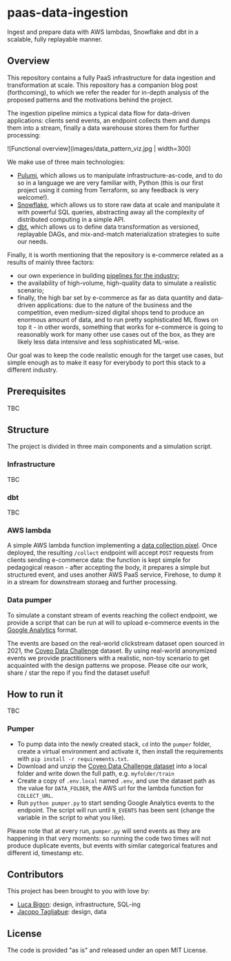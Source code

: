 # paas-data-ingestion
Ingest and prepare data with AWS lambdas, Snowflake and dbt in a scalable, fully replayable manner.

## Overview
This repository contains a fully PaaS infrastructure for data ingestion and transformation at scale. This repository has a companion blog post (forthcoming), to which we refer the reader for in-depth analysis of the proposed patterns and the motivations behind the project.

The ingestion pipeline mimics a typical data flow for data-driven applications: clients send events, an endpoint collects them and dumps them into a stream, finally a data warehouse stores them for further processing:

![Functional overview](images/data_pattern_viz.jpg | width=300)

We make use of three main technologies:

* [Pulumi](https://www.pulumi.com/), which allows us to manipulate infrastructure-as-code, and to do so in a language we are very familiar with, Python (this is our first project using it coming from Terraform, so any feedback is very welcome!).
* [Snowflake](https://signup.snowflake.com/), which allows us to store raw data at scale and manipulate it with powerful SQL queries, abstracting away all the complexity of distributed computing in a simple API.
* [dbt](https://www.getdbt.com/), which allows us to define data transformation as versioned, replayable DAGs, and mix-and-match materialization strategies to suite our needs.

Finally, it is worth mentioning that the repository is e-commerce related as a results of mainly three factors: 

* our own experience in building [pipelines for the industry](https://github.com/jacopotagliabue/you-dont-need-a-bigger-boat);
* the availability of high-volume, high-quality data to simulate a realistic scenario;
* finally, the high bar set by e-commerce as far as data quantity and data-driven applications: due to the nature of the business and the competition, even medium-sized digital shops tend to produce an enormous amount of data, and to run pretty sophisticated ML flows on top it - in other words, something that works for e-commerce is going to reasonably work for many other use cases out of the box, as they are likely less data intensive and less sophisticated ML-wise.

Our goal was to keep the code realistic enough for the target use cases, but simple enough as to make it easy for everybody to port this stack to a different industry.

## Prerequisites

TBC

## Structure

The project is divided in three main components and a simulation script.

### Infrastructure

TBC

### dbt

TBC

### AWS lambda

A simple AWS lambda function implementing a [data collection pixel](https://medium.com/tooso/serving-1x1-pixels-from-aws-lambda-endpoints-9eff73fe7631). Once deployed, the resulting `/collect` endpoint will accept `POST` requests from clients sending e-commerce data: the function is kept simple for pedagogical reason - after accepting the body, it prepares a simple but structured event, and uses another AWS PaaS service, Firehose, to dump it in a stream for downstream storaeg and further processing.

### Data pumper

To simulate a constant stream of events reaching the collect endpoint, we provide a script that can be run at will to upload e-commerce events in the [Google Analytics](https://developers.google.com/analytics/devguides/collection/protocol/v1/parameters) format.

The events are based on the real-world clickstream dataset open sourced in 2021, the [Coveo Data Challenge](https://github.com/coveooss/SIGIR-ecom-data-challenge) dataset. By using real-world anonymized events we provide practitioners with a realistic, non-toy scenario to get acquainted with the design patterns we propose. Please cite our work, share / star the repo if you find the dataset useful!

## How to run it

TBC

### Pumper

* To pump data into the newly created stack, `cd` into the `pumper` folder, create a virtual environment and activate it, then install the requirements with `pip install -r requirements.txt`.
* Download and unzip the [Coveo Data Challenge dataset](https://github.com/coveooss/SIGIR-ecom-data-challenge) into a local folder and write down the full path, e.g. `myfolder/train`
* Create a copy of `.env.local` named `.env`, and use the dataset path as the value for `DATA_FOLDER`, the AWS url for the lambda function for `COLLECT_URL`.
* Run `python pumper.py` to start sending Google Analytics events to the endpoint. The script will run until `N_EVENTS` has been sent (change the variable in the script to what you like).

Please note that at every run, `pumper.py` will send events as they are happening in that very moments: so running the code two times will not produce duplicate events, but events with similar categorical features and different id, timestamp etc.

## Contributors

This project has been brought to you with love by:

* [Luca Bigon](https://www.linkedin.com/in/bigluck/): design, infrastructure, SQL-ing
* [Jacopo Tagliabue](https://www.linkedin.com/in/jacopotagliabue/): design, data

## License
The code is provided "as is" and released under an open MIT License.